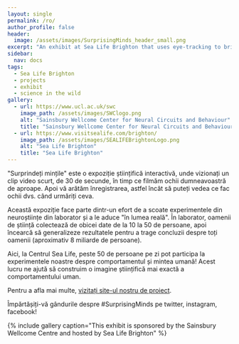 ```yaml
---
layout: single
permalink: /ro/
author_profile: false
header:
  image: /assets/images/SurprisingMinds_header_small.png
excerpt: "An exhibit at Sea Life Brighton that uses eye-tracking to bring neuroscience 'into the wild'! "
sidebar:  
  nav: docs
tags:
  - Sea Life Brighton
  - projects
  - exhibit
  - science in the wild
gallery: 
  - url: https://www.ucl.ac.uk/swc
    image_path: /assets/images/SWClogo.png
    alt: "Sainsbury Wellcome Center for Neural Circuits and Behaviour"
    title: "Sainsbury Wellcome Center for Neural Circuits and Behaviour"
  - url: https://www.visitsealife.com/brighton/
    image_path: /assets/images/SEALIFEBrightonLogo.png
    alt: "Sea Life Brighton"
    title: "Sea Life Brighton"
---
```

"Surprindeți mințile" este o expoziție științifică interactivă, unde vizionați un clip video scurt, de 30 de secunde, în timp ce filmăm ochii dumneavoastră de aproape. Apoi vă arătăm înregistrarea, astfel încât să puteți vedea ce fac ochii dvs. când urmăriți ceva.

Această expoziție face parte dintr-un efort de a scoate experimentele din neuroștiințe din laborator și a le aduce "în lumea reală". În laborator, oamenii de știință colectează de obicei date de la 10 la 50 de persoane, apoi încearcă să generalizeze rezultatele pentru a trage concluzii despre toți oamenii (aproximativ 8 miliarde de persoane).

Aici, la Centrul Sea Life, peste 50 de persoane pe zi pot participa la experimentele noastre despre comportamentul și mintea umană! Acest lucru ne ajută să construim o imagine științifică mai exactă a comportamentului uman.

Pentru a afla mai multe, [vizitați site-ul nostru de proiect](http://www.everymind.online/SurprisingMinds).

Împărtășiți-vă gândurile despre #SurprisingMinds pe twitter, instagram, facebook!

{% include gallery caption="This exhibit is sponsored by the Sainsbury Wellcome Centre and hosted by Sea Life Brighton" %}

